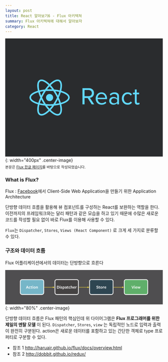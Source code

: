 ```yaml
---
layout: post
title: React 알아보기6 - Flux 아키텍쳐
summary: Flux 아키텍쳐에 대해서 알아보자
category: React
---
```

![React Logo](/asset/img/react/React_logo.png){: width="400px" .center-image}
<br>
<sub>본문은 [Flux 한글 페이지](http://haruair.github.io/flux/docs/overview.html)를 바탕으로 작성되었습니다.</sub>

### What is Flux?
Flux
: [Facebook](http://fb.com)에서 Client-Side Web Application을 만들기 위한 Application Architecture

단방향 데이터 흐름을 활용해 뷰 컴포넌트를 구성하는 React를 보완하는 역할을 한다. 이전까지의 프레임워크와는 달리 패턴과 같은 모습을 하고 있기 때문에 수많은 새로운 코드를 작성할 필요 없이 바로 Flux를 이용해 사용할 수 있다.

`Flux`는 `Dispatcher`, `Stores`, `Views (React Component)` 로 크게 세 가지로 분류할 수 있다.

### 구조와 데이터 흐름

Flux 어플리케이션에서의 데이터는 단방향으로 흐른다
<br>

![Basical Flux Data Flow](/asset/img/Flux/flux-simple-f8-diagram-1300w.png){: width="80%" .center-image}

단방향 데이터 흐름은 Flux 패턴의 핵심인데 위 다이어그램은 __Flux 프로그래머를 위한 제일의 멘탈 모델__ 이 된다. `Dispatcher`, `Stores`, `view` 는 독립적인 노드로 입력과 출력이 완전히 구분된다. action은 새로운 데이터를 포함하고 있는 간단한 객체로 type 프로퍼티로 구분할 수 있다.

* 참조 1 <http://haruair.github.io/flux/docs/overview.html>
* 참조 2 <http://dobbit.github.io/redux/>
